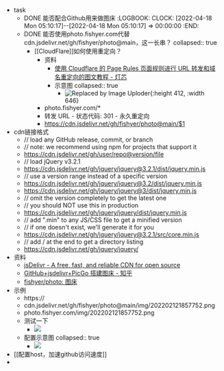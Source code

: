 - task
	- DONE 能否配合Github用来做图床
	  :LOGBOOK:
	  CLOCK: [2022-04-18 Mon 05:10:17]--[2022-04-18 Mon 05:10:17] =>  00:00:00
	  :END:
	- DONE 能否使用photo.fishyer.com代替cdn.jsdelivr.net/gh/fishyer/photo@main，这一长串？
	  collapsed:: true
		- [[CloudFlare]]如何使用重定向？
			- 资料
				- [使用 Cloudflare 的 Page Rules 页面规则进行 URL 转发和域名重定向的图文教程 - 灯芯](https://iyideng.cc/blog/cloudflare-url-forwarding-and-domain-name-redirection.html)
				- 示意图
				  collapsed:: true
					- ![Replaced by Image Uploder](https://photo.fishyer.com/img/202204180555426.png){:height 412, :width 646}
			- photo.fishyer.com/*
			- 转发 URL - 状态代码: 301 - 永久重定向
			- https://cdn.jsdelivr.net/gh/fishyer/photo@main/$1
- cdn链接格式
	- // load any GitHub release, commit, or branch
	- // note: we recommend using npm for projects that support it
	- https://cdn.jsdelivr.net/gh/user/repo@version/file
	- // load jQuery v3.2.1
	- https://cdn.jsdelivr.net/gh/jquery/jquery@3.2.1/dist/jquery.min.js
	- // use a version range instead of a specific version
	- https://cdn.jsdelivr.net/gh/jquery/jquery@3.2/dist/jquery.min.js
	- https://cdn.jsdelivr.net/gh/jquery/jquery@3/dist/jquery.min.js
	- // omit the version completely to get the latest one
	- // you should NOT use this in production
	- https://cdn.jsdelivr.net/gh/jquery/jquery/dist/jquery.min.js
	- // add ".min" to any JS/CSS file to get a minified version
	- // if one doesn't exist, we'll generate it for you
	- https://cdn.jsdelivr.net/gh/jquery/jquery@3.2.1/src/core.min.js
	- // add / at the end to get a directory listing
	- https://cdn.jsdelivr.net/gh/jquery/jquery/
- 资料
	- [jsDelivr - A free, fast, and reliable CDN for open source](https://www.jsdelivr.com/?docs=gh)
	- [GitHub+jsdelivr+PicGo 搭建图床 - 知乎](https://zhuanlan.zhihu.com/p/345163512)
	- [fishyer/photo: 图床](https://github.com/fishyer/photo)
- 示例
	- https://
	- cdn.jsdelivr.net/gh/fishyer/photo@main/img/202202121857752.png
	- photo.fishyer.com/img/202202121857752.png
	- 测试一下
		- ![](https://photo.fishyer.com/img/202204180551727.png)
	- 配置示意图
	  collapsed:: true
		- ![](https://cdn.jsdelivr.net/gh/fishyer/photo@main/img/202204180507954.png)
- [[配置host，加速github访问速度]]
-